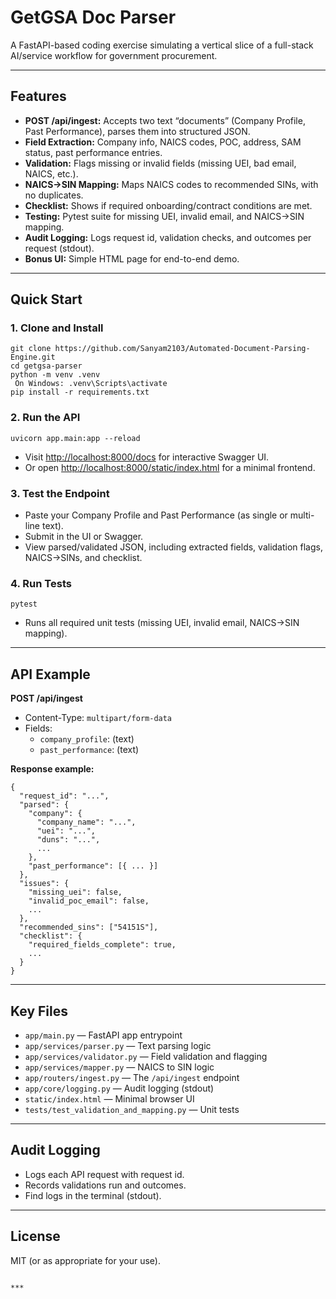 
# GetGSA Doc Parser

A FastAPI-based coding exercise simulating a vertical slice of a full-stack AI/service workflow for government procurement.

---

## Features

- **POST /api/ingest:** Accepts two text “documents” (Company Profile, Past Performance), parses them into structured JSON.
- **Field Extraction:** Company info, NAICS codes, POC, address, SAM status, past performance entries.
- **Validation:** Flags missing or invalid fields (missing UEI, bad email, NAICS, etc.).
- **NAICS→SIN Mapping:** Maps NAICS codes to recommended SINs, with no duplicates.
- **Checklist:** Shows if required onboarding/contract conditions are met.
- **Testing:** Pytest suite for missing UEI, invalid email, and NAICS→SIN mapping.
- **Audit Logging:** Logs request id, validation checks, and outcomes per request (stdout).
- **Bonus UI:** Simple HTML page for end-to-end demo.

---

## Quick Start

### 1. **Clone and Install**

```
git clone https://github.com/Sanyam2103/Automated-Document-Parsing-Engine.git
cd getgsa-parser
python -m venv .venv
 On Windows: .venv\Scripts\activate
pip install -r requirements.txt
```

### 2. **Run the API**

```
uvicorn app.main:app --reload
```

- Visit [http://localhost:8000/docs](http://localhost:8000/docs) for interactive Swagger UI.
- Or open [http://localhost:8000/static/index.html](http://localhost:8000/static/index.html) for a minimal frontend.

### 3. **Test the Endpoint**

- Paste your Company Profile and Past Performance (as single or multi-line text).
- Submit in the UI or Swagger.
- View parsed/validated JSON, including extracted fields, validation flags, NAICS→SINs, and checklist.

### 4. **Run Tests**

```
pytest
```
- Runs all required unit tests (missing UEI, invalid email, NAICS→SIN mapping).

---

## API Example

**POST /api/ingest**

- Content-Type: `multipart/form-data`
- Fields:
    - `company_profile`: (text)
    - `past_performance`: (text)

**Response example:**
```
{
  "request_id": "...",
  "parsed": {
    "company": {
      "company_name": "...",
      "uei": "...",
      "duns": "...",
      ...
    },
    "past_performance": [{ ... }]
  },
  "issues": {
    "missing_uei": false,
    "invalid_poc_email": false,
    ...
  },
  "recommended_sins": ["54151S"],
  "checklist": {
    "required_fields_complete": true,
    ...
  }
}
```

---

## Key Files

- `app/main.py` — FastAPI app entrypoint
- `app/services/parser.py` — Text parsing logic
- `app/services/validator.py` — Field validation and flagging
- `app/services/mapper.py` — NAICS to SIN logic
- `app/routers/ingest.py` — The `/api/ingest` endpoint
- `app/core/logging.py` — Audit logging (stdout)
- `static/index.html` — Minimal browser UI
- `tests/test_validation_and_mapping.py` — Unit tests

---

## Audit Logging

- Logs each API request with request id.
- Records validations run and outcomes.
- Find logs in the terminal (stdout).

---

## License

MIT (or as appropriate for your use).

```

***

